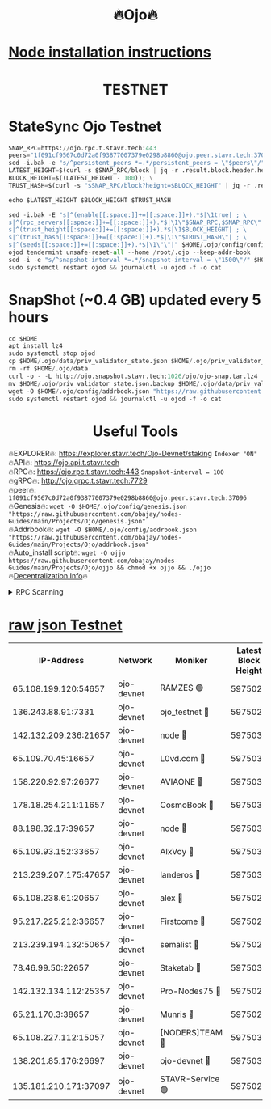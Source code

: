 <h1 align="center"> 🔥Ojo🔥</h1>

[Node installation instructions](https://github.com/obajay/nodes-Guides/tree/main/Projects/Ojo)
=

<h1 align="center"> TESTNET</h1>

# StateSync Ojo Testnet
```python
SNAP_RPC=https://ojo.rpc.t.stavr.tech:443
peers="1f091cf9567c0d72a0f93877007379e0298b8860@ojo.peer.stavr.tech:37096"
sed -i.bak -e "s/^persistent_peers *=.*/persistent_peers = \"$peers\"/" $HOME/.ojo/config/config.toml
LATEST_HEIGHT=$(curl -s $SNAP_RPC/block | jq -r .result.block.header.height); \
BLOCK_HEIGHT=$((LATEST_HEIGHT - 100)); \
TRUST_HASH=$(curl -s "$SNAP_RPC/block?height=$BLOCK_HEIGHT" | jq -r .result.block_id.hash)

echo $LATEST_HEIGHT $BLOCK_HEIGHT $TRUST_HASH

sed -i.bak -E "s|^(enable[[:space:]]+=[[:space:]]+).*$|\1true| ; \
s|^(rpc_servers[[:space:]]+=[[:space:]]+).*$|\1\"$SNAP_RPC,$SNAP_RPC\"| ; \
s|^(trust_height[[:space:]]+=[[:space:]]+).*$|\1$BLOCK_HEIGHT| ; \
s|^(trust_hash[[:space:]]+=[[:space:]]+).*$|\1\"$TRUST_HASH\"| ; \
s|^(seeds[[:space:]]+=[[:space:]]+).*$|\1\"\"|" $HOME/.ojo/config/config.toml
ojod tendermint unsafe-reset-all --home /root/.ojo --keep-addr-book
sed -i -e "s/^snapshot-interval *=.*/snapshot-interval = \"1500\"/" $HOME/.ojo/config/app.toml
sudo systemctl restart ojod && journalctl -u ojod -f -o cat
```
# SnapShot (~0.4 GB) updated every 5 hours
```python
cd $HOME
apt install lz4
sudo systemctl stop ojod
cp $HOME/.ojo/data/priv_validator_state.json $HOME/.ojo/priv_validator_state.json.backup
rm -rf $HOME/.ojo/data
curl -o - -L http://ojo.snapshot.stavr.tech:1026/ojo/ojo-snap.tar.lz4 | lz4 -c -d - | tar -x -C $HOME/.ojo --strip-components 2
mv $HOME/.ojo/priv_validator_state.json.backup $HOME/.ojo/data/priv_validator_state.json
wget -O $HOME/.ojo/config/addrbook.json "https://raw.githubusercontent.com/obajay/nodes-Guides/main/Projects/Ojo/addrbook.json"
sudo systemctl restart ojod && journalctl -u ojod -f -o cat
```
 <h1 align="center"> Useful Tools</h1>

🔥EXPLORER🔥:        https://explorer.stavr.tech/Ojo-Devnet/staking        `Indexer "ON"` \
🔥API🔥:                     https://ojo.api.t.stavr.tech \
🔥RPC🔥:                    https://ojo.rpc.t.stavr.tech:443              `Snapshot-interval = 100` \
🔥gRPC🔥:                  http://ojo.grpc.t.stavr.tech:7729 \
🔥peer🔥:                   `1f091cf9567c0d72a0f93877007379e0298b8860@ojo.peer.stavr.tech:37096` \
🔥Genesis🔥:    ```wget -O $HOME/.ojo/config/genesis.json "https://raw.githubusercontent.com/obajay/nodes-Guides/main/Projects/Ojo/genesis.json"``` \
🔥Addrbook🔥:    ```wget -O $HOME/.ojo/config/addrbook.json "https://raw.githubusercontent.com/obajay/nodes-Guides/main/Projects/Ojo/addrbook.json"``` \
🔥Auto_install script🔥: ```wget -O ojjo https://raw.githubusercontent.com/obajay/nodes-Guides/main/Projects/Ojo/ojjo && chmod +x ojjo && ./ojjo``` \
🔥[Decentralization Info](https://github.com/obajay/StateSync-snapshots/tree/main/Projects/Ojo/Decentralization)🔥



<details>
<summary>RPC Scanning</summary>

<h2 align="center"> We scan nodes in real time every 4 hours. And we provide the final result of RPC endpoints.
We cannot influence the operation of these nodes in any way. </h2>


```python
If Voting Power is higher than 0 --> then the Node is a validator of the network and may be subject to attack and be a potential threat to the chain.
```
```python
We marked such validators with a red symbol
```

</details>

[raw json Testnet](https://rpc-check.ojot.stavr.tech/ojot/rpc-ojot-result.json)
=


<table><tr><th>IP-Address</th><th>Network</th><th>Moniker</th><th>Latest Block Height</th><th>Earliest Block Height</th><th>Catching Up</th><th>Tx Index</th><th>Voting Power</th><th>Scan Time</th></tr><tr><td>65.108.199.120:54657</td><td>ojo-devnet</td><td>RAMZES 🟢</td><td>5975027</td><td>306156</td><td>False</td><td>on</td><td>0</td><td>2024-03-20T21:02:23.255478397UTC</td></tr><tr><td>136.243.88.91:7331</td><td>ojo-devnet</td><td>ojo_testnet 🔴</td><td>5975028</td><td>308845</td><td>False</td><td>on</td><td>1000</td><td>2024-03-20T21:02:30.991144666UTC</td></tr><tr><td>142.132.209.236:21657</td><td>ojo-devnet</td><td>node 🔴</td><td>5975031</td><td>350001</td><td>False</td><td>on</td><td>1999</td><td>2024-03-20T21:02:42.367524933UTC</td></tr><tr><td>65.109.70.45:16657</td><td>ojo-devnet</td><td>L0vd.com 🔴</td><td>5975032</td><td>695918</td><td>False</td><td>off</td><td>998</td><td>2024-03-20T21:02:47.906855305UTC</td></tr><tr><td>158.220.92.97:26677</td><td>ojo-devnet</td><td>AVIAONE 🔴</td><td>5975030</td><td>2754001</td><td>False</td><td>on</td><td>19926</td><td>2024-03-20T21:02:39.528580673UTC</td></tr><tr><td>178.18.254.211:11657</td><td>ojo-devnet</td><td>CosmoBook 🔴</td><td>5975031</td><td>4392001</td><td>False</td><td>off</td><td>1047</td><td>2024-03-20T21:02:42.643720233UTC</td></tr><tr><td>88.198.32.17:39657</td><td>ojo-devnet</td><td>node 🔴</td><td>5975031</td><td>4710001</td><td>False</td><td>on</td><td>109297</td><td>2024-03-20T21:02:44.937648004UTC</td></tr><tr><td>65.109.93.152:33657</td><td>ojo-devnet</td><td>AlxVoy 🔴</td><td>5975030</td><td>4943001</td><td>False</td><td>on</td><td>6350855</td><td>2024-03-20T21:02:42.153420804UTC</td></tr><tr><td>213.239.207.175:47657</td><td>ojo-devnet</td><td>landeros 🔴</td><td>5975030</td><td>4967924</td><td>False</td><td>off</td><td>11083</td><td>2024-03-20T21:02:39.821449149UTC</td></tr><tr><td>65.108.238.61:20657</td><td>ojo-devnet</td><td>alex 🔴</td><td>5975027</td><td>5131001</td><td>False</td><td>on</td><td>11359</td><td>2024-03-20T21:02:22.953328088UTC</td></tr><tr><td>95.217.225.212:36657</td><td>ojo-devnet</td><td>Firstcome 🔴</td><td>5975028</td><td>5251946</td><td>False</td><td>on</td><td>13566</td><td>2024-03-20T21:02:28.761190026UTC</td></tr><tr><td>213.239.194.132:50657</td><td>ojo-devnet</td><td>semalist 🔴</td><td>5975027</td><td>5540522</td><td>False</td><td>on</td><td>21037</td><td>2024-03-20T21:02:23.498282672UTC</td></tr><tr><td>78.46.99.50:22657</td><td>ojo-devnet</td><td>Staketab 🔴</td><td>5975032</td><td>5668501</td><td>False</td><td>on</td><td>1276</td><td>2024-03-20T21:02:48.120922175UTC</td></tr><tr><td>142.132.134.112:25357</td><td>ojo-devnet</td><td>Pro-Nodes75 🔴</td><td>5975028</td><td>5875028</td><td>False</td><td>on</td><td>24651</td><td>2024-03-20T21:02:26.099619198UTC</td></tr><tr><td>65.21.170.3:38657</td><td>ojo-devnet</td><td>Munris 🔴</td><td>5975028</td><td>5875028</td><td>False</td><td>off</td><td>20123</td><td>2024-03-20T21:02:28.445707094UTC</td></tr><tr><td>65.108.227.112:15057</td><td>ojo-devnet</td><td>[NODERS]TEAM 🔴</td><td>5975031</td><td>5875031</td><td>False</td><td>off</td><td>9999</td><td>2024-03-20T21:02:47.321185970UTC</td></tr><tr><td>138.201.85.176:26697</td><td>ojo-devnet</td><td>ojo-devnet 🔴</td><td>5975031</td><td>5875031</td><td>False</td><td>on</td><td>1000024000</td><td>2024-03-20T21:02:47.560961055UTC</td></tr><tr><td>135.181.210.171:37097</td><td>ojo-devnet</td><td>STAVR-Service 🟢</td><td>5975027</td><td>5974001</td><td>False</td><td>on</td><td>0</td><td>2024-03-20T21:02:23.835501315UTC</td></tr></table>
